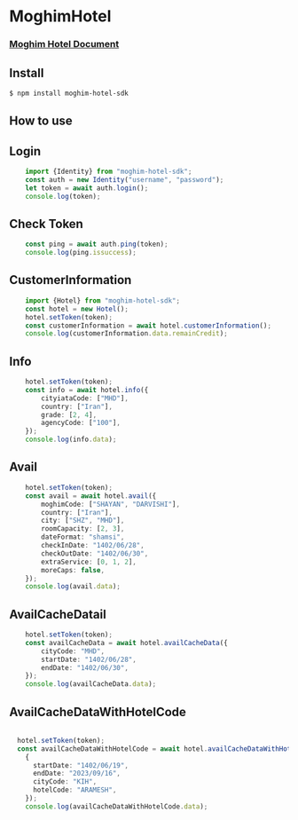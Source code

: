 # MoghimHotel
### [Moghim Hotel Document](https://apidoc.moghim24.services/doc/MoghimHotel)
## Install

```bash
$ npm install moghim-hotel-sdk
```

## How to use
## Login
```typescript
    import {Identity} from "moghim-hotel-sdk";
    const auth = new Identity("username", "password");
    let token = await auth.login();
    console.log(token);
```
## Check Token
```typescript
    const ping = await auth.ping(token);
    console.log(ping.issuccess);
```
## CustomerInformation
```typescript
    import {Hotel} from "moghim-hotel-sdk";
    const hotel = new Hotel();
    hotel.setToken(token);
    const customerInformation = await hotel.customerInformation();
    console.log(customerInformation.data.remainCredit);
```
## Info
```typescript
    hotel.setToken(token);
    const info = await hotel.info({
        cityiataCode: ["MHD"],
        country: ["Iran"],
        grade: [2, 4],
        agencyCode: ["100"],
    });
    console.log(info.data);
```

## Avail
```typescript
    hotel.setToken(token);
    const avail = await hotel.avail({
        moghimCode: ["SHAYAN", "DARVISHI"],
        country: ["Iran"],
        city: ["SHZ", "MHD"],
        roomCapacity: [2, 3],
        dateFormat: "shamsi",
        checkInDate: "1402/06/28",
        checkOutDate: "1402/06/30",
        extraService: [0, 1, 2],
        moreCaps: false,
    });
    console.log(avail.data);
```
## AvailCacheDatail
```typescript 
    hotel.setToken(token);
    const availCacheData = await hotel.availCacheData({
        cityCode: "MHD",
        startDate: "1402/06/28",
        endDate: "1402/06/30",
    });
    console.log(availCacheData.data);
```
## AvailCacheDataWithHotelCode
```typescript 
    
  hotel.setToken(token);
  const availCacheDataWithHotelCode = await hotel.availCacheDataWithHotelCode(
    {
      startDate: "1402/06/19",
      endDate: "2023/09/16",
      cityCode: "KIH",
      hotelCode: "ARAMESH",
    });
    console.log(availCacheDataWithHotelCode.data);
```